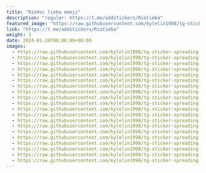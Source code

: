 ```yaml
---
title: "RioHsc tieba emoji"
description: "regular: https://t.me/addstickers/Riotieba"
featured_image: "https://raw.githubusercontent.com/kylelin1998/tg-sticker-spreading-worldwide-images/main/img/b556ca63-9c76-4c0c-956b-e9a4db1746d1.jpg"
link: "https://t.me/addstickers/Riotieba"
weight: 3
date: 2024-01-20T08:08:09+08:00
images:
  - https://raw.githubusercontent.com/kylelin1998/tg-sticker-spreading-worldwide-images/main/img/b556ca63-9c76-4c0c-956b-e9a4db1746d1.jpg
  - https://raw.githubusercontent.com/kylelin1998/tg-sticker-spreading-worldwide-images/main/img/379dfb3f-eb8e-44f6-ad7f-cb0965741d7c.jpg
  - https://raw.githubusercontent.com/kylelin1998/tg-sticker-spreading-worldwide-images/main/img/e05755ac-af4d-40ba-96d1-6e7f016577a1.jpg
  - https://raw.githubusercontent.com/kylelin1998/tg-sticker-spreading-worldwide-images/main/img/68e6fe44-a495-46b5-ab53-972a613e3cd9.jpg
  - https://raw.githubusercontent.com/kylelin1998/tg-sticker-spreading-worldwide-images/main/img/41f345f7-7bb9-4fa4-b144-9b2153cf3c07.jpg
  - https://raw.githubusercontent.com/kylelin1998/tg-sticker-spreading-worldwide-images/main/img/4d77fafa-374c-4349-ab27-a7f7409609d4.jpg
  - https://raw.githubusercontent.com/kylelin1998/tg-sticker-spreading-worldwide-images/main/img/2f37e031-3df5-42cc-9e6b-0f4539e4bebb.jpg
  - https://raw.githubusercontent.com/kylelin1998/tg-sticker-spreading-worldwide-images/main/img/d9d4da44-df68-435f-bbd3-98132eec9a65.jpg
  - https://raw.githubusercontent.com/kylelin1998/tg-sticker-spreading-worldwide-images/main/img/1beaf72f-8083-4e0b-ad75-1a49753a9f7e.jpg
  - https://raw.githubusercontent.com/kylelin1998/tg-sticker-spreading-worldwide-images/main/img/e3f50ab5-1e48-4158-8c55-dac969d1bafa.jpg
  - https://raw.githubusercontent.com/kylelin1998/tg-sticker-spreading-worldwide-images/main/img/8f6d1faa-4fe7-4d65-b979-4f264a7bbeb5.jpg
  - https://raw.githubusercontent.com/kylelin1998/tg-sticker-spreading-worldwide-images/main/img/26d17106-f45f-4187-93f1-486a70db5929.jpg
  - https://raw.githubusercontent.com/kylelin1998/tg-sticker-spreading-worldwide-images/main/img/c9bc3902-1cda-4b50-9541-5f7339949090.jpg
  - https://raw.githubusercontent.com/kylelin1998/tg-sticker-spreading-worldwide-images/main/img/6d8c7b4a-736d-4f1b-9597-70cad1fbccc5.jpg
  - https://raw.githubusercontent.com/kylelin1998/tg-sticker-spreading-worldwide-images/main/img/134f4ead-3f3b-4aa0-b507-57c5a95adf2d.jpg
  - https://raw.githubusercontent.com/kylelin1998/tg-sticker-spreading-worldwide-images/main/img/7f4a6d13-b419-4072-b523-6abb616efc7c.jpg
  - https://raw.githubusercontent.com/kylelin1998/tg-sticker-spreading-worldwide-images/main/img/893a73ba-f9d4-47dc-846e-c215b89e5a47.jpg
  - https://raw.githubusercontent.com/kylelin1998/tg-sticker-spreading-worldwide-images/main/img/26ffc538-4f39-49b3-a990-df8e31553862.jpg
  - https://raw.githubusercontent.com/kylelin1998/tg-sticker-spreading-worldwide-images/main/img/d77d44a9-eadd-41c0-b436-4fa46ffdbdfc.jpg
  - https://raw.githubusercontent.com/kylelin1998/tg-sticker-spreading-worldwide-images/main/img/fa194fa3-9af3-4334-af82-829425727959.jpg
---
```

